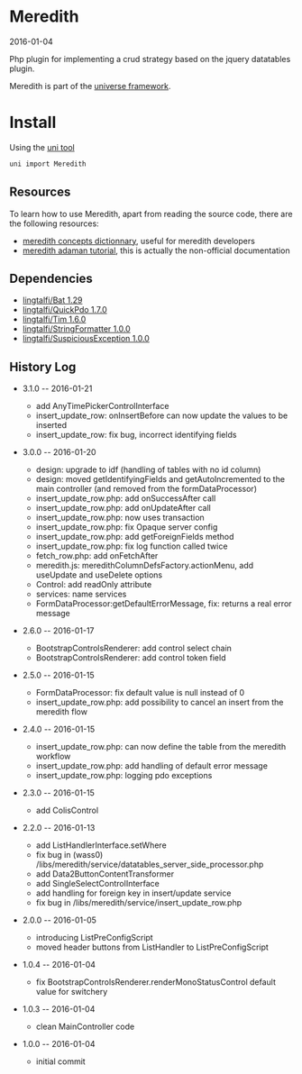 Meredith
============
2016-01-04



Php plugin for implementing a crud strategy based on the jquery datatables plugin.


Meredith is part of the [universe framework](https://github.com/karayabin/universe-snapshot).


Install
=============


Using the [uni tool](https://github.com/lingtalfi/universe-naive-importer)
```bash
uni import Meredith
```




Resources
------------

To learn how to use Meredith, apart from reading the source code, there are the following resources:


- [meredith concepts dictionnary](https://github.com/lingtalfi/Meredith/blob/master/_doc/concepts.dict.md), useful for meredith developers 
- [meredith adaman tutorial](https://github.com/lingtalfi/meredith-adaman), this is actually the non-official documentation




Dependencies
------------------

- [lingtalfi/Bat 1.29](https://github.com/lingtalfi/Bat)
- [lingtalfi/QuickPdo 1.7.0](https://github.com/lingtalfi/QuickPdo)
- [lingtalfi/Tim 1.6.0](https://github.com/lingtalfi/Tim)
- [lingtalfi/StringFormatter 1.0.0](https://github.com/lingtalfi/StringFormatter)
- [lingtalfi/SuspiciousException 1.0.0](https://github.com/lingtalfi/SuspiciousException)




History Log
------------------

        
- 3.1.0 -- 2016-01-21
        
    - add AnyTimePickerControlInterface
    - insert_update_row: onInsertBefore can now update the values to be inserted
    - insert_update_row: fix bug, incorrect identifying fields
        
        
- 3.0.0 -- 2016-01-20

    - design: upgrade to idf (handling of tables with no id column)
    - design: moved getIdentifyingFields and getAutoIncremented to the main controller (and removed from the formDataProcessor)
    - insert_update_row.php: add onSuccessAfter call
    - insert_update_row.php: add onUpdateAfter call
    - insert_update_row.php: now uses transaction
    - insert_update_row.php: fix Opaque server config
    - insert_update_row.php: add getForeignFields method
    - insert_update_row.php: fix log function called twice
    - fetch_row.php: add onFetchAfter
    - meredith.js: meredithColumnDefsFactory.actionMenu, add useUpdate and useDelete options
    - Control: add readOnly attribute
    - services: name services
    - FormDataProcessor:getDefaultErrorMessage, fix: returns a real error message



- 2.6.0 -- 2016-01-17

    - BootstrapControlsRenderer: add control select chain 
    - BootstrapControlsRenderer: add control token field 
        
- 2.5.0 -- 2016-01-15

    - FormDataProcessor: fix default value is null instead of 0
    - insert_update_row.php: add possibility to cancel an insert from the meredith flow
        
        
- 2.4.0 -- 2016-01-15

    - insert_update_row.php: can now define the table from the meredith workflow
    - insert_update_row.php: add handling of default error message
    - insert_update_row.php: logging pdo exceptions
    
    
- 2.3.0 -- 2016-01-15

    - add ColisControl
    
        
- 2.2.0 -- 2016-01-13

    - add ListHandlerInterface.setWhere 
    - fix bug in (wass0) /libs/meredith/service/datatables_server_side_processor.php 
    - add Data2ButtonContentTransformer
    - add SingleSelectControlInterface  
    - add handling for foreign key in insert/update service  
    - fix bug in /libs/meredith/service/insert_update_row.php 

    
- 2.0.0 -- 2016-01-05

    - introducing ListPreConfigScript  
    - moved header buttons from ListHandler to ListPreConfigScript  
    
    
- 1.0.4 -- 2016-01-04

    - fix BootstrapControlsRenderer.renderMonoStatusControl default value for switchery  
    
    
- 1.0.3 -- 2016-01-04

    - clean MainController code
    
    
- 1.0.0 -- 2016-01-04

    - initial commit
    
    





